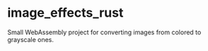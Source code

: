 # image_effects_rust
Small WebAssembly project for converting images from colored to grayscale ones.
